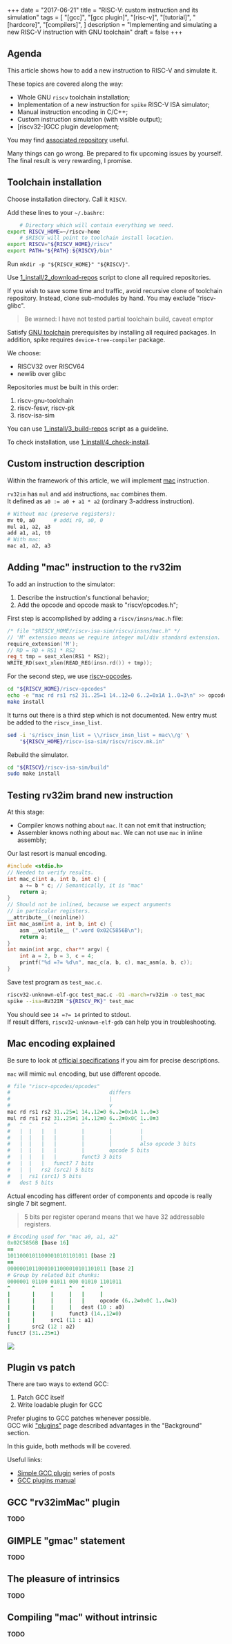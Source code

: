 +++
date = "2017-06-21"
title = "RISC-V: custom instruction and its simulation"
tags = [
    "[gcc]",
    "[gcc plugin]",
    "[risc-v]",
    "[tutorial]",
    "[hardcore]",
    "[compilers]",
]
description = "Implementing and simulating a new RISC-V instruction with GNU toolchain"
draft = false
+++

## Agenda

This article shows how to add a new instruction to RISC-V and simulate it.

These topics are covered along the way:

- Whole GNU `riscv` toolchain installation;
- Implementation of a new instruction for `spike` RISC-V ISA simulator;
- Manual instruction encoding in C/C++;
- Custom instruction simulation (with visible output);
- [riscv32-]GCC plugin development;
 
You may find [associated repository](https://github.com/Quasilyte/gnu-riscv32_ext) useful.

Many things can go wrong. 
Be prepared to fix upcoming issues by yourself.  
The final result is very rewarding, I promise.

## Toolchain installation

Choose installation directory. Call it `RISCV`.

Add these lines to your `~/.bashrc`:

```bash
    # Directory which will contain everything we need.
export RISCV_HOME=~/riscv-home
    # $RISCV will point to toolchain install location.
export RISCV="${RISCV_HOME}/riscv"
export PATH="${PATH}:${RISCV}/bin"
```

Run `mkdir -p "${RISCV_HOME}" "${RISCV}"`.

Use [1_install/2_download-repos](https://github.com/Quasilyte/gnu-riscv32_ext/blob/master/1_install/2_download-repos) script to clone all required repositories.

If you wish to save some time and traffic, avoid recursive clone of
toolchain repository. Instead, clone sub-modules by hand.
You may exclude "riscv-glibc".

> Be warned: I have not tested partial toolchain build, caveat emptor

Satisfy [GNU toolchain](https://github.com/riscv/riscv-gnu-toolchain) 
prerequisites by installing all required packages.
In addition, spike requires `device-tree-compiler` package.

We choose:

- RISCV32 over RISCV64
- newlib over glibc

Repositories must be built in this order:

1. riscv-gnu-toolchain
2. riscv-fesvr, riscv-pk
3. riscv-isa-sim

You can use [1_install/3_build-repos](https://github.com/Quasilyte/gnu-riscv32_ext/blob/master/1_install/build-repos)
script as a guideline.

To check installation, use [1_install/4_check-install](https://github.com/Quasilyte/gnu-riscv32_ext/blob/master/1_install/check-install).

## Custom instruction description

Within the framework of this article, we will implement [mac](https://en.wikipedia.org/wiki/Multiply%E2%80%93accumulate_operation) instruction.

`rv32im` has `mul` and `add` instructions, `mac` combines them.  
It defined as `a0 := a0 + a1 * a2` (ordinary 3-address instruction).

```ruby
# Without mac (preserve registers):
mv t0, a0      # addi r0, a0, 0	
mul a1, a2, a3
add a1, a1, t0
# With mac:
mac a1, a2, a3
```

## Adding "mac" instruction to the rv32im

To add an instruction to the simulator:
1. Describe the instruction's functional behavior;
2. Add the opcode and opcode mask to "riscv/opcodes.h";

First step is accomplished by adding a `riscv/insns/mac.h` file:

```c++
/* file "$RISCV_HOME/riscv-isa-sim/riscv/insns/mac.h" */
// 'M' extension means we require integer mul/div standard extension.
require_extension('M');
// RD = RD + RS1 * RS2
reg_t tmp = sext_xlen(RS1 * RS2);
WRITE_RD(sext_xlen(READ_REG(insn.rd()) + tmp));
```

For the second step, we use [riscv-opcodes](https://github.com/riscv/riscv-opcodes).

```bash
cd "${RISCV_HOME}/riscv-opcodes"
echo -e "mac rd rs1 rs2 31..25=1 14..12=0 6..2=0x1A 1..0=3\n" >> opcodes
make install
```

It turns out there is a third step which is not documented.
New entry must be added to the `riscv_insn_list`.

```bash
sed -i 's/riscv_insn_list = \\/riscv_insn_list = mac\\/g' \
    "${RISCV_HOME}/riscv-isa-sim/riscv/riscv.mk.in"
```

Rebuild the simulator.

```bash
cd "${RISCV}/riscv-isa-sim/build"
sudo make install
```

## Testing rv32im brand new instruction

At this stage:

- Compiler knows nothing about `mac`. It can not emit that instruction;
- Assembler knows nothing about `mac`. We can not use `mac` in inline assembly;

Our last resort is manual encoding.

```c
#include <stdio.h>
// Needed to verify results.
int mac_c(int a, int b, int c) {
    a += b * c; // Semantically, it is "mac"
    return a;
}
// Should not be inlined, because we expect arguments
// in particular registers.
__attribute__((noinline))
int mac_asm(int a, int b, int c) {
    asm __volatile__ (".word 0x02C5856B\n");
    return a;
}
int main(int argc, char** argv) {
    int a = 2, b = 3, c = 4;
    printf("%d =?= %d\n", mac_c(a, b, c), mac_asm(a, b, c));
}
```

Save test program as `test_mac.c`.

```bash
riscv32-unknown-elf-gcc test_mac.c -O1 -march=rv32im -o test_mac
spike --isa=RV32IM "${RISCV_PK}" test_mac
```

You should see `14 =?= 14` printed to stdout.  
If result differs, `riscv32-unknown-elf-gdb` can help you in troubleshooting.

## Mac encoding explained

Be sure to look at [official specifications](https://riscv.org/specifications/) if
you aim for precise descriptions.

`mac` will mimic `mul` encoding, but use different opcode.

```ruby
# file "riscv-opcodes/opcodes"
#                                differs
#                                |
#                                v
mac rd rs1 rs2 31..25=1 14..12=0 6..2=0x1A 1..0=3
mul rd rs1 rs2 31..25=1 14..12=0 6..2=0x0C 1..0=3
#   ^  ^   ^   ^        ^        ^         ^
#   |  |   |   |        |        |         |
#   |  |   |   |        |        |         |
#   |  |   |   |        |        |         also opcode 3 bits
#   |  |   |   |        |        opcode 5 bits
#   |  |   |   |        funct3 3 bits
#   |  |   |   funct7 7 bits
#   |  |   rs2 (src2) 5 bits
#   |  rs1 (src1) 5 bits
#   dest 5 bits
```

Actual encoding has different order of components and opcode is
really single 7 bit segment. 

> 5 bits per register operand means that we have 32 addressable registers.

```ruby
# Encoding used for "mac a0, a1, a2"
0x02C5856B [base 16]
==
10110001011000010101101011 [base 2]
== 
00000010110001011000010101101011 [base 2]
# Group by related bit chunks:
0000001 01100 01011 000 01010 1101011
^       ^     ^     ^   ^     ^
|       |     |     |   |     |
|       |     |     |   |     opcode (6..2=0x0C 1..0=3)
|       |     |     |   dest (10 : a0)
|       |     |     funct3 (14..12=0)
|       |     src1 (11 : a1)
|       src2 (12 : a2)
funct7 (31..25=1)
```

<img src="/blog/img/reg_table.png">

## Plugin vs patch

There are two ways to extend GCC:

1. Patch GCC itself
2. Write loadable plugin for GCC

Prefer plugins to GCC patches whenever possible.  
GCC wiki ["plugins"](https://gcc.gnu.org/wiki/plugins) page described
advantages in the "Background" section.

In this guide, both methods will be covered.

Useful links:

- [Simple GCC plugin](http://thinkingeek.com/2015/08/16/a-simple-plugin-for-gcc-part-1/) series of posts
- [GCC plugins manual](https://gcc.gnu.org/onlinedocs/gccint/Plugins.html#Plugins)

## GCC "rv32imMac" plugin

**TODO**

## GIMPLE "gmac" statement

**TODO**

## The pleasure of intrinsics

**TODO**

## Compiling "mac" without intrinsic

**TODO**
